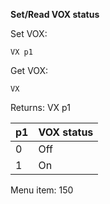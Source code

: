 __Set/Read VOX status__

Set VOX:

	VX p1

Get VOX:

	VX

Returns: VX p1

| p1  | VOX status|
| --- | --- |
| 0 | Off |
| 1 | On  |

Menu item: 150
